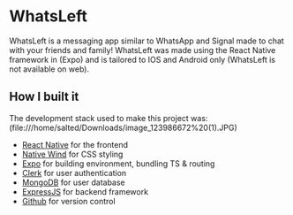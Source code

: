 # WhatsLeft
WhatsLeft is a messaging app similar to WhatsApp and Signal made to chat with your friends and family! WhatsLeft was made using the React Native framework in (Expo) and is tailored to IOS and Android only (WhatsLeft is not available on web).

## How I built it
The development stack used to make this project was:
(file:///home/salted/Downloads/image_123986672%20(1).JPG)

* [React Native](https://reactnative.dev/) for the frontend <br>
* [Native Wind](https://www.nativewind.dev/) for CSS styling<br>
* [Expo](https://expo.dev/) for building environment, bundling TS & routing<br>
* [Clerk](https://clerk.com/) for user authentication<br>
* [MongoDB](https://www.mongodb.com/) for user database<br>
* [ExpressJS](https://expressjs.com/) for backend framework<br>
* [Github](https://github.com/) for version control<br>
